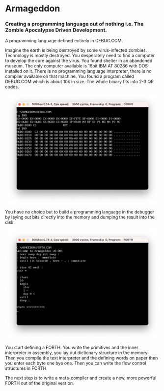 # Armageddon

### Creating a programming language out of nothing i.e. The Zombie Apocalypse Driven Development.

A programming language defined entirely in DEBUG.COM.

Imagine the earth is being destroyed by some virus-infected zombies. Technology is mostly destroyed. You desperately need to find a computer to develop the cure against the virus. You found shelter in an abandoned museum. The only computer available is 16bit IBM AT 80286 with DOS installed on it. There is no programming language interpreter, there is no compiler available on that machine. You found a program called DEBUG.COM which is about 10k in size. The whole binary fits into 2-3 QR codes. 

<img src="imgs/debug.png" align="center">

You have no choice but to build a programming language in the debugger by laying out bits directly into the memory and dumping the result into the disk.

<img src="imgs/armageddon1.png" align="center">

You start defining a FORTH. You write the primitives and the inner interpreter in assembly, you lay out dictionary structure in the memory. Then you compile the text interpreter and the defining words on paper then you enter each byte one bye one. Then you can write the flow control structures in FORTH. 

The next step is to write a meta-compiler and create a new, more powerful FORTH out of the original version.
